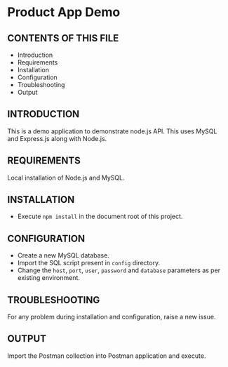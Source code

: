 # Product App Demo

CONTENTS OF THIS FILE
---------------------
 * Introduction
 * Requirements
 * Installation
 * Configuration
 * Troubleshooting
 * Output

INTRODUCTION
------------
This is a demo application to demonstrate node.js API. This uses MySQL and Express.js along with Node.js.

REQUIREMENTS
------------
Local installation of Node.js and MySQL.

INSTALLATION
------------
* Execute `npm install` in the document root of this project.

CONFIGURATION
-------------
* Create a new MySQL database.
* Import the SQL script present in `config` directory.
* Change the `host`, `port`, `user`, `password` and `database` parameters as per existing environment.

TROUBLESHOOTING
---------------
For any problem during installation and configuration, raise a new issue.

OUTPUT
---------------
Import the Postman collection into Postman application and execute.

